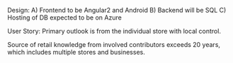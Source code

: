Design:
  A) Frontend to be Angular2 and Android
  B) Backend will be SQL
  C) Hosting of DB expected to be on Azure
  
User Story: Primary outlook is from the individual store with local control.

Source of retail knowledge from involved contributors exceeds 20 years, which includes multiple stores and businesses.
